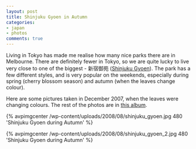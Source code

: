 ```yaml
---
layout: post
title: Shinjuku Gyoen in Autumn
categories:
- japan
- photos
comments: true
---
```

Living in Tokyo has made me realise how many nice parks there are in Melbourne. There are definitely fewer in Tokyo, so we are quite lucky to live very close to one of the biggest - 新宿御苑 (<a href="http://en.wikipedia.org/wiki/Shinjuku_Gyoen">Shinjuku Gyoen</a>). The park has a few different styles, and is very popular on the weekends, especially during spring (cherry blossom season) and autumn (when the leaves change colour).

Here are some pictures taken in December 2007, when the leaves were changing colours. The rest of the photos are in <a href="http://picasaweb.google.com/avparker/ShinjukuGyoenJapan">this album</a>.

{% avpimgcenter /wp-content/uploads/2008/08/shinjuku_gyoen.jpg 480 'Shinjuku Gyoen during Autumn' %}

{% avpimgcenter /wp-content/uploads/2008/08/shinjuku_gyoen_2.jpg 480 'Shinjuku Gyoen during Autumn' %}
